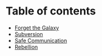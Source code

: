 # Table of contents

* [Forget the Galaxy](README.md)
* [Subversion](subversion.md)
* [Safe Communication](safe-communication.md)
* [Rebellion](rebellion.md)
